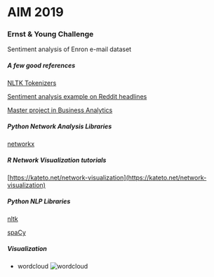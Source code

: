 # AIM 2019
### Ernst & Young Challenge

Sentiment analysis of Enron e-mail dataset

##### A few good references

[NLTK Tokenizers](http://www.nltk.org/api/nltk.tokenize.html)

[Sentiment analysis example on Reddit headlines](https://www.learndatasci.com/tutorials/sentiment-analysis-reddit-headlines-pythons-nltk/)

[Master project in Business Analytics](https://beta.vu.nl/nl/Images/stageverslag-jeukendrup_tcm235-449790.pdf)

##### Python Network Analysis Libraries

[networkx](https://networkx.github.io/)

##### R Network Visualization tutorials

[https://kateto.net/network-visualization](https://kateto.net/network-visualization)

##### Python NLP Libraries

[nltk](https://www.nltk.org/)

[spaCy](https://spacy.io/)


##### Visualization

- wordcloud
![wordcloud](https://github.com/seattlemiles/aim-2019/blob/dgarol_dev/dgar/word_cloud993sparsity.png)
